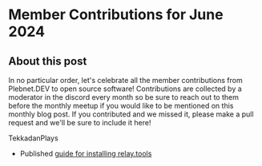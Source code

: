 # Member Contributions for June 2024

## About this post

In no particular order, let's celebrate all the member contributions from Plebnet.DEV 
to open source software! Contributions are collected by a moderator in the discord every 
month so be sure to reach out to them before the monthly meetup if you would like to be 
mentioned on this monthly blog post. If you contributed and we missed it, please make a
pull request and we'll be sure to include it here!

TekkadanPlays
- Published [guide for installing relay.tools](https://github.com/TekkadanPlays/docs/blob/master/README.md)
